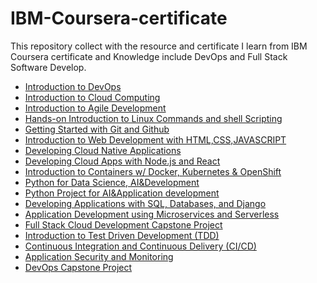 # IBM-Coursera-certificate
This repository collect with the resource and certificate I learn from IBM Coursera certificate and Knowledge include DevOps and Full Stack Software Develop.

* [Introduction to DevOps](https://github.com/pingchihwang512/IBM-Coursera-certificate/tree/main/1_Introduction%20to%20DevOps)
* [Introduction to Cloud Computing](https://github.com/pingchihwang512/IBM-Coursera-certificate/tree/main/2_Cloud%20Computing)
* [Introduction to Agile Development](https://github.com/pingchihwang512/IBM-Coursera-certificate/tree/main/3_Introduction%20to%20Agile%20Development)
* [Hands-on Introduction to Linux Commands and shell Scripting](https://github.com/pingchihwang512/IBM-Coursera-certificate/tree/main/4_Hands-on%20Introduction%20to%20Linux%20Commands%20and%20shell%20Scipting)
* [Getting Started with Git and Github](https://github.com/pingchihwang512/IBM-Coursera-certificate/tree/main/5_Getting%20Started%20with%20Git%20and%20Github)
* [Introduction to Web Development with HTML,CSS,JAVASCRIPT](https://github.com/pingchihwang512/IBM-Coursera-certificate/tree/main/6_Introduction%20to%20WebDevelpment%20with%20HTML%2CCSS%2CJAVASCRIPT)
* [Developing Cloud Native Applications]()
* [Developing Cloud Apps with Node.js and React]()
* [Introduction to Containers w/ Docker, Kubernetes & OpenShift]()
* [Python for Data Science, AI&Development]()
* [Python Project for AI&Application development]()
* [Developing Applications with SQL, Databases, and Django]()
* [Application Development using Microservices and Serverless]()
* [Full Stack Cloud Development Capstone Project]()
* [Introduction to Test Driven Development (TDD)]()
* [Continuous Integration and Continuous Delivery (CI/CD)]()
* [Application Security and Monitoring]()
* [DevOps Capstone Project]()
